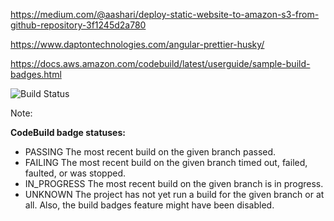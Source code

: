 https://medium.com/@aashari/deploy-static-website-to-amazon-s3-from-github-repository-3f1245d2a780

https://www.daptontechnologies.com/angular-prettier-husky/

https://docs.aws.amazon.com/codebuild/latest/userguide/sample-build-badges.html

![Build Status](https://codebuild.us-east-1.amazonaws.com/badges?uuid=eyJlbmNyeXB0ZWREYXRhIjoiMXZmaTFGQ2ZRRWZ6bVViZTV1ZjY2RXY4Q3hwYmFSMEltTjdJNDl3RkozUmZLc28wTGdnTjJsN2lDY00yTjFPaGRiRDUzRzE2bVVKU2ZYbmoyeWdLYUxFPSIsIml2UGFyYW1ldGVyU3BlYyI6IklHWGhpaS9PRU9mR2I3L2MiLCJtYXRlcmlhbFNldFNlcmlhbCI6MX0%3D&branch=master)


Note:

**CodeBuild badge statuses:**

- PASSING The most recent build on the given branch passed.
- FAILING The most recent build on the given branch timed out, failed, faulted, or was stopped.
- IN_PROGRESS The most recent build on the given branch is in progress.
- UNKNOWN The project has not yet run a build for the given branch or at all. Also, the build badges feature might have been disabled.

